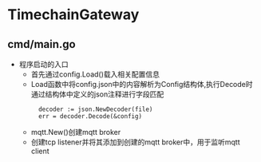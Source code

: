 # TimechainGateway

## cmd/main.go
- 程序启动的入口
  - 首先通过config.Load()载入相关配置信息
  - Load函数中将config.json中的内容解析为Config结构体,执行Decode时通过结构体中定义的json注释进行字段匹配
      ```
        decoder := json.NewDecoder(file)
        err = decoder.Decode(&config)
      ```
  - mqtt.New()创建mqtt broker
  - 创建tcp listener并将其添加到创建的mqtt broker中，用于监听mqtt client